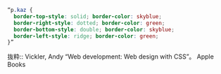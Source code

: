 ```css
“p.kaz {
  border-top-style: solid; border-color: skyblue;
  border-right-style: dotted; border-color: green;
  border-bottom-style: double; border-color: skyblue;
  border-left-style: ridge; border-color: green;
}”
```

抜粋:: Vickler, Andy  “Web development: Web design with CSS”。 Apple Books  

